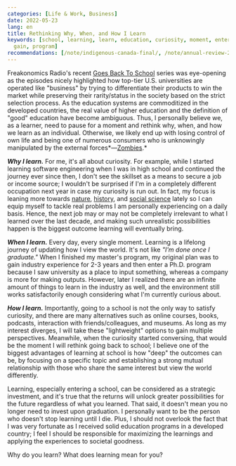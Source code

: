 ```yaml
---
categories: [Life & Work, Business]
date: 2022-05-23
lang: en
title: Rethinking Why, When, and How I Learn
keywords: [school, learning, learn, education, curiosity, moment, enter, possibilities,
  gain, program]
recommendations: [/note/indigenous-canada-final/, /note/annual-review-2021/, /note/td-to-amazon/]
---
```


Freakonomics Radio's recent [Goes Back To School](https://freakonomics.com/podcast-tag/freakonomics-radio-goes-back-to-school/) series was eye-opening as the episodes nicely highlighted how top-tier U.S. universities are operated like "business" by trying to differentiate their products to win the market while preserving their rarity/status in the society based on the strict selection process. As the education systems are commoditized in the developed countries, the real value of higher education and the definition of "good" education have become ambiguous. Thus, I personally believe we, as a learner, need to pause for a moment and rethink why, when, and how we learn as an individual. Otherwise, we likely end up with losing control of own life and being one of numerous consumers who is unknowingly manipulated by the external forces*&mdash;[Zombies](/note/autonomy-vs-algorithmic-recommendation/).*

***Why I learn.*** For me, it's all about curiosity. For example, while I started learning software engineering when I was in high school and continued the journey ever since then, I don't see the skillset as a means to secure a job or income source; I wouldn't be surprised if I'm in a completely different occupation next year in case my curiosity is run out. In fact, my focus is leaning more towards [nature](/note/sustainable-capitalism/), [history](/note/indigenous-canada-mid-term/), and [social science](/note/ethics-and-relationship/) lately so I can equip myself to tackle real problems I am personally experiencing on a daily basis. Hence, the next job may or may not be completely irrelevant to what I learned over the last decade, and making such unrealistic possibilities happen is the biggest outcome learning will eventually bring.

***When I learn.*** Every day, every single moment. Learning is a lifelong journey of updating how I view the world. It's not like *"I'm done once I graduate."* When I finished my master's program, my original plan was to gain industry experience for 2-3 years and then enter a Ph.D. program because I saw university as a place to input something, whereas a company is more for making outputs. However, later I realized there are an infinite amount of things to learn in the industry as well, and the environment still works satisfactorily enough considering what I'm currently curious about.

***How I learn.*** Importantly, going to a school is not the only way to satisfy curiosity, and there are many alternatives such as online courses, books, podcasts, interaction with friends/colleagues, and museums. As long as my interest diverges, I will take these "lightweight" options to gain multiple perspectives. Meanwhile, when the curiosity started conversing, that would be the moment I will rethink going back to school; I believe one of the biggest advantages of learning at school is how "deep" the outcomes can be, by focusing on a specific topic and establishing a strong mutual relationship with those who share the same interest but view the world differently.

Learning, especially entering a school, can be considered as a strategic investment, and it's true that the returns will unlock greater possibilities for the future regardless of what you learned. That said, it doesn't mean you no longer need to invest upon graduation. I personally want to be the person who doesn't stop learning until I die. Plus, I should not overlook the fact that I was very fortunate as I received solid education programs in a developed country; I feel I should be responsible for maximizing the learnings and applying the experiences to societal goodness.

Why do you learn? What does learning mean for you?

